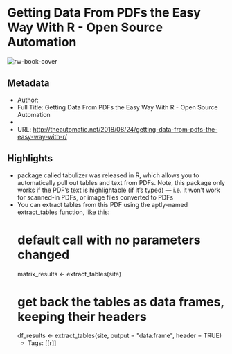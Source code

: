 # Getting Data From PDFs the Easy Way With R - Open Source Automation

![rw-book-cover](https://readwise-assets.s3.amazonaws.com/static/images/article3.5c705a01b476.png)

## Metadata
- Author: 
- Full Title: Getting Data From PDFs the Easy Way With R - Open Source Automation
- 
- URL: http://theautomatic.net/2018/08/24/getting-data-from-pdfs-the-easy-way-with-r/

## Highlights
- package called tabulizer was released in R, which allows you to automatically pull out tables and text from PDFs. Note, this package only works if the PDF’s text is highlightable (if it’s typed) — i.e. it won’t work for scanned-in PDFs, or image files converted to PDFs
- You can extract tables from this PDF using the aptly-named extract_tables function, like this:
  # default call with no parameters changed
  matrix_results <- extract_tables(site)
  # get back the tables as data frames, keeping their headers
  df_results <- extract_tables(site, output = "data.frame", header = TRUE)
    - Tags: [[r]] 
